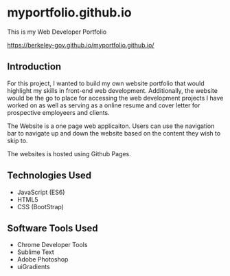# myportfolio.github.io
This is my Web Developer Portfolio

https://berkeley-gov.github.io/myportfolio.github.io/

## Introduction
For this project, I wanted to build my own website portfolio that would highlight my skills in front-end web development. Additionally, the website would be the go to place for accessing the web development projects I have worked on as well as serving as a online resume and cover letter for prospective employeers and clients.

The Website is a one page web applicaiton. Users can use the navigation bar to navigate up and down the website based on the content they wish to skip to.

The websites is hosted using Github Pages.


## Technologies Used

* JavaScript (ES6)
* HTML5
* CSS (BootStrap)


## Software Tools Used

* Chrome Developer Tools
* Sublime Text
* Adobe Photoshop 
* uiGradients

